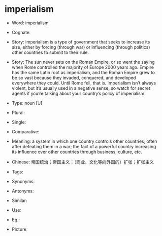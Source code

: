 # imperialism

- Word: imperialism
- Cognate: 
- Story: Imperialism is a type of government that seeks to increase its size, either by forcing (through war) or influencing (through politics) other countries to submit to their rule.
- Story: The sun never sets on the Roman Empire, or so went the saying when Rome controlled the majority of Europe 2000 years ago. Empire has the same Latin root as imperialism, and the Roman Empire grew to be so vast because they invaded, conquered, and developed everywhere they could. Until Rome fell, that is. Imperialism isn’t always violent, but it’s usually used in a negative sense, so watch for secret agents if you’re talking about your country’s policy of imperialism.

- Type: noun [U]
- Plural: 
- Single: 
- Comparative: 
- Meaning: a system in which one country controls other countries, often after defeating them in a war; the fact of a powerful country increasing its influence over other countries through business, culture, etc.
- Chinese: 帝国统治；帝国主义；（商业、文化等向外国的）扩张；扩张主义
- Tags: 
- Synonyms: 
- Antonyms: 
- Similar: 
- Use: 
- Eg.: 
- Picture: 


